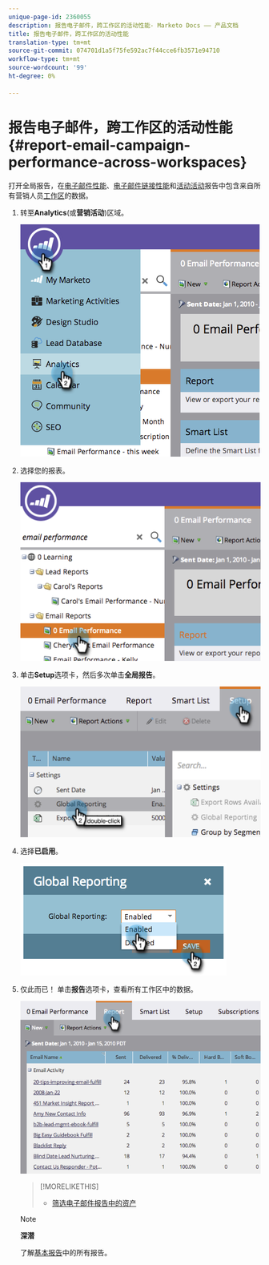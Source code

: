 ```yaml
---
unique-page-id: 2360055
description: 报告电子邮件，跨工作区的活动性能- Marketo Docs —— 产品文档
title: 报告电子邮件，跨工作区的活动性能
translation-type: tm+mt
source-git-commit: 074701d1a5f75fe592ac7f44cce6fb3571e94710
workflow-type: tm+mt
source-wordcount: '99'
ht-degree: 0%

---
```



# 报告电子邮件，跨工作区的活动性能{#report-email-campaign-performance-across-workspaces}

打开全局报告，在[电子邮件性能](../../../../product-docs/email-marketing/email-programs/email-program-data/email-performance-report.md)、[电子邮件链接性能](../../../../product-docs/email-marketing/email-programs/email-program-data/email-link-performance-report.md)和[活动活动](../../../../product-docs/reporting/basic-reporting/report-types/campaign-activity-report.md)报告中包含来自所有营销人员[工作区](../../../../product-docs/administration/workspaces-and-person-partitions/create-a-new-workspace.md)的数据。

1. 转至&#x200B;**Analytics**(或&#x200B;**营销活动**)区域。

   ![](assets/image2014-9-16-16-3a4-3a46.png)

1. 选择您的报表。

   ![](assets/image2014-9-16-16-3a4-3a51.png)

1. 单击&#x200B;**Setup**&#x200B;选项卡，然后多次单击&#x200B;**全局报告**。

   ![](assets/image2014-9-16-16-3a4-3a58.png)

1. 选择&#x200B;**已启用**。

   ![](assets/image2014-9-16-16-3a5-3a4.png)

1. 仅此而已！ 单击&#x200B;**报告**&#x200B;选项卡，查看所有工作区中的数据。

   ![](assets/image2014-9-16-16-3a5-3a8.png)

   >[!MORELIKETHIS]
   >
   >
   >    
   >    
   >    * [筛选电子邮件报告中的资产](filter-assets-in-an-email-report.md)


   >[!NOTE]
   >
   >**深潜**
   >
   >
   >了解[基本报告](http://docs.marketo.com/display/docs/basic+reporting)中的所有报告。

